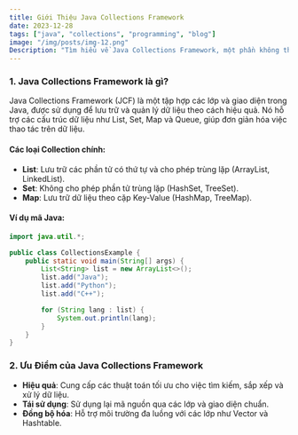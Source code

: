 ```yaml
---
title: Giới Thiệu Java Collections Framework  
date: 2023-12-28  
tags: ["java", "collections", "programming", "blog"]  
image: "/img/posts/img-12.png"  
Description: "Tìm hiểu về Java Collections Framework, một phần không thể thiếu trong việc quản lý dữ liệu và cải thiện hiệu suất của các ứng dụng Java. Hãy cùng khám phá các loại Collection và cách sử dụng chúng."  
---
```


### 1. Java Collections Framework là gì?  

Java Collections Framework (JCF) là một tập hợp các lớp và giao diện trong Java, được sử dụng để lưu trữ và quản lý dữ liệu theo cách hiệu quả. Nó hỗ trợ các cấu trúc dữ liệu như List, Set, Map và Queue, giúp đơn giản hóa việc thao tác trên dữ liệu.

#### **Các loại Collection chính:**  
- **List**: Lưu trữ các phần tử có thứ tự và cho phép trùng lặp (ArrayList, LinkedList).  
- **Set**: Không cho phép phần tử trùng lặp (HashSet, TreeSet).  
- **Map**: Lưu trữ dữ liệu theo cặp Key-Value (HashMap, TreeMap).  

#### **Ví dụ mã Java:**  
```java
import java.util.*;

public class CollectionsExample {
    public static void main(String[] args) {
        List<String> list = new ArrayList<>();
        list.add("Java");
        list.add("Python");
        list.add("C++");

        for (String lang : list) {
            System.out.println(lang);
        }
    }
}
```
### 2. Ưu Điểm của Java Collections Framework
- **Hiệu quả**: Cung cấp các thuật toán tối ưu cho việc tìm kiếm, sắp xếp và xử lý dữ liệu.
- **Tái sử dụng**: Sử dụng lại mã nguồn qua các lớp và giao diện chuẩn.
- **Đồng bộ hóa**: Hỗ trợ môi trường đa luồng với các lớp như Vector và Hashtable.
